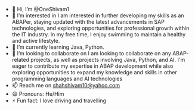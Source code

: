 - 👋 Hi, I’m @OneShivam1
- 👀 I’m interested in I am interested in further developing my skills as an ABAPer,
  staying updated with the latest advancements in SAP technologies, and exploring opportunities for professional growth within the IT industry.
  In my free time, I enjoy swimming to maintain a healthy and active lifestyle.
- 🌱 I’m currently learning Java, Python.
- 💞️ I’m looking to collaborate on I am looking to collaborate on any ABAP-related projects, as well as projects involving Java, Python, and AI.
  I'm eager to contribute my expertise in ABAP development while also exploring opportunities to expand my knowledge and skills in other programming languages and AI technologies
- 📫 Reach me on shahshivam10@yahoo.com
- 😄 Pronouns: He/Him
- ⚡ Fun fact: I love driving and travelling

<!---
OneShivam1/OneShivam1 is a ✨ special ✨ repository because its `README.md` (this file) appears on your GitHub profile.
You can click the Preview link to take a look at your changes.
--->
